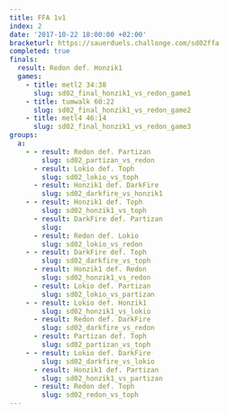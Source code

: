 ```yaml
---
title: FFA 1v1
index: 2
date: '2017-10-22 18:00:00 +02:00'
bracketurl: https://sauerduels.challonge.com/sd02ffa
completed: true
finals:
  result: Redon def. Honzik1
  games:
    - title: metl2 34:38
      slug: sd02_final_honzik1_vs_redon_game1
    - title: tumwalk 60:22
      slug: sd02_final_honzik1_vs_redon_game2
    - title: metl4 46:14
      slug: sd02_final_honzik1_vs_redon_game3
groups:
  a:
    - - result: Redon def. Partizan
        slug: sd02_partizan_vs_redon
      - result: Lokio def. Toph
        slug: sd02_lokio_vs_toph
      - result: Honzik1 def. DarkFire
        slug: sd02_darkfire_vs_honzik1
    - - result: Honzik1 def. Toph
        slug: sd02_honzik1_vs_toph
      - result: DarkFire def. Partizan
        slug: 
      - result: Redon def. Lokio
        slug: sd02_lokio_vs_redon
    - - result: DarkFire def. Toph
        slug: sd02_darkfire_vs_toph
      - result: Honzik1 def. Redon
        slug: sd02_honzik1_vs_redon
      - result: Lokio def. Partizan
        slug: sd02_lokio_vs_partizan
    - - result: Lokio def. Honzik1
        slug: sd02_honzik1_vs_lokio
      - result: Redon def. DarkFire
        slug: sd02_darkfire_vs_redon
      - result: Partizan def. Toph
        slug: sd02_partizan_vs_toph
    - - result: Lokio def. DarkFire
        slug: sd02_darkfire_vs_lokio
      - result: Honzik1 def. Partizan
        slug: sd02_honzik1_vs_partizan
      - result: Redon def. Toph
        slug: sd02_redon_vs_toph
---
```

